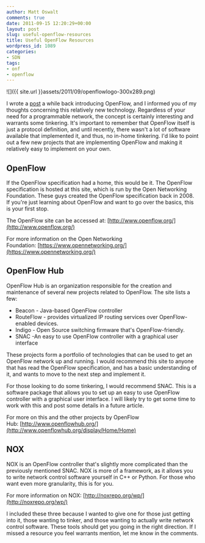 ```yaml
---
author: Matt Oswalt
comments: true
date: 2011-09-15 12:20:29+00:00
layout: post
slug: useful-openflow-resources
title: Useful OpenFlow Resources
wordpress_id: 1089
categories:
- SDN
tags:
- onf
- openflow
---
```


![]({{ site.url }}assets/2011/09/openflowlogo-300x289.png)

I wrote a [post](http://keepingitclassless.net/2011/06/introduction-to-openflow/) a while back introducing OpenFlow, and I informed you of my thoughts concerning this relatively new technology. Regardless of your need for a programmable network, the concept is certainly interesting and warrants some tinkering. It's important to remember that OpenFlow itself is just a protocol definition, and until recently, there wasn't a lot of software available that implemented it, and thus, no in-home tinkering. I'd like to point out a few new projects that are implementing OpenFlow and making it relatively easy to implement on your own.

## OpenFlow

If the OpenFlow specification had a home, this would be it. The OpenFlow specification is hosted at this site, which is run by the Open Networking Foundation. These guys created the OpenFlow specification back in 2008. If you're just learning about OpenFlow and want to go over the basics, this is your first stop.

The OpenFlow site can be accessed at: [http://www.openflow.org/](http://www.openflow.org/)

For more information on the Open Networking Foundation: [https://www.opennetworking.org/](https://www.opennetworking.org/)

## OpenFlow Hub

OpenFlow Hub is an organization responsible for the creation and maintenance of several new projects related to OpenFlow. The site lists a few:
	
  * Beacon - Java-based OpenFlow controller	
  * RouteFlow - provides virtualized IP routing services over OpenFlow-enabled devices.
  * Indigo - Open Source switching firmware that's OpenFlow-friendly.
  * SNAC -An easy to use OpenFlow controller with a graphical user interface

These projects form a portfolio of technologies that can be used to get an OpenFlow network up and running. I would recommend this site to anyone that has read the OpenFlow specification, and has a basic understanding of it, and wants to move to the next step and implement it.

For those looking to do some tinkering, I would recommend SNAC. This is a software package that allows you to set up an easy to use OpenFlow controller with a graphical user interface. I will likely try to get some time to work with this and post some details in a future article.

For more on this and the other projects by OpenFlow Hub: [http://www.openflowhub.org/](http://www.openflowhub.org/display/Home/Home)

## NOX

NOX is an OpenFlow controller that's slightly more complicated than the previously mentioned SNAC. NOX is more of a framework, as it allows you to write network control software yourself in C++ or Python. For those who want even more granularity, this is for you.

For more information on NOX: [http://noxrepo.org/wp/](http://noxrepo.org/wp/)

I included these three because I wanted to give one for those just getting into it, those wanting to tinker, and those wanting to actually write network control software. These tools should get you going in the right direction. If I missed a resource you feel warrants mention, let me know in the comments.

